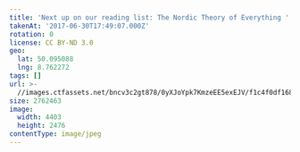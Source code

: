```yaml
---
title: 'Next up on our reading list: The Nordic Theory of Everything '
takenAt: '2017-06-30T17:49:07.000Z'
rotation: 0
license: CC BY-ND 3.0
geo:
  lat: 50.095088
  lng: 8.762272
tags: []
url: >-
  //images.ctfassets.net/bncv3c2gt878/0yXJoYpk7KmzeEE5exEJV/f1c4f0df1681067786bb091db02cd0f1/next-up-on-our-reading-list-the-nordic-theory-of-everything_34824517303_o
size: 2762463
image:
  width: 4403
  height: 2476
contentType: image/jpeg
---
```


